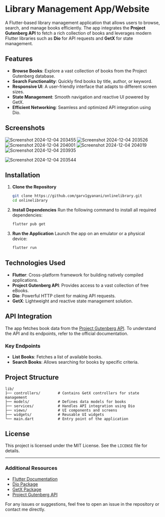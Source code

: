 # Library Management App/Website

A Flutter-based library management application that allows users to browse, search, and manage books efficiently. The app integrates the **Project Gutenberg API** to fetch a rich collection of books and leverages modern Flutter libraries such as **Dio** for API requests and **GetX** for state management.

## Features

- **Browse Books**: Explore a vast collection of books from the Project Gutenberg database.
- **Search Functionality**: Quickly find books by title, author, or keyword.
- **Responsive UI**: A user-friendly interface that adapts to different screen sizes.
- **State Management**: Smooth navigation and reactive UI powered by GetX.
- **Efficient Networking**: Seamless and optimized API integration using Dio.

## Screenshots
![Screenshot 2024-12-04 203455](https://github.com/user-attachments/assets/de1a7a7e-bcf4-43b1-a5e6-5a3302f7f866)
![Screenshot 2024-12-04 203526](https://github.com/user-attachments/assets/8f9cd82a-2714-4417-bb09-08f9785ee357)
![Screenshot 2024-12-04 204001](https://github.com/user-attachments/assets/5d2b3074-b577-4313-9c38-82898b0e216f)
![Screenshot 2024-12-04 204019](https://github.com/user-attachments/assets/0e441876-4fa0-4e2a-a521-32a8edc42153)
![Screenshot 2024-12-04 203935](https://github.com/user-attachments/assets/1a72c190-385e-423f-a8df-6cddb05f105f)

![Screenshot 2024-12-04 203544](https://github.com/user-attachments/assets/956f6f99-fcc3-4842-ae0e-d666c6a221d0)

## Installation

1. **Clone the Repository**
   ```bash
   git clone https://github.com/garv1gyanani/onlinelibrary.git
   cd onlinelibrary
   ```

2. **Install Dependencies**
   Run the following command to install all required dependencies:
   ```bash
   flutter pub get
   ```

3. **Run the Application**
   Launch the app on an emulator or a physical device:
   ```bash
   flutter run
   ```

## Technologies Used

- **Flutter**: Cross-platform framework for building natively compiled applications.
- **Project Gutenberg API**: Provides access to a vast collection of free eBooks.
- **Dio**: Powerful HTTP client for making API requests.
- **GetX**: Lightweight and reactive state management solution.

## API Integration

The app fetches book data from the [Project Gutenberg API](https://gutenberg.org/). To understand the API and its endpoints, refer to the official documentation.

### Key Endpoints

- **List Books**: Fetches a list of available books.
- **Search Books**: Allows searching for books by specific criteria.

## Project Structure

```
lib/
├── controllers/        # Contains GetX controllers for state management
├── models/             # Defines data models for books
├── services/           # Handles API integration using Dio
├── views/              # UI components and screens
├── widgets/            # Reusable UI widgets
└── main.dart           # Entry point of the application
```

## License

This project is licensed under the MIT License. See the `LICENSE` file for details.

---

### Additional Resources

- [Flutter Documentation](https://docs.flutter.dev/)
- [Dio Package](https://pub.dev/packages/dio)
- [GetX Package](https://pub.dev/packages/get)
- [Project Gutenberg API](https://gutenberg.org/)

For any issues or suggestions, feel free to open an issue in the repository or contact me directly.

